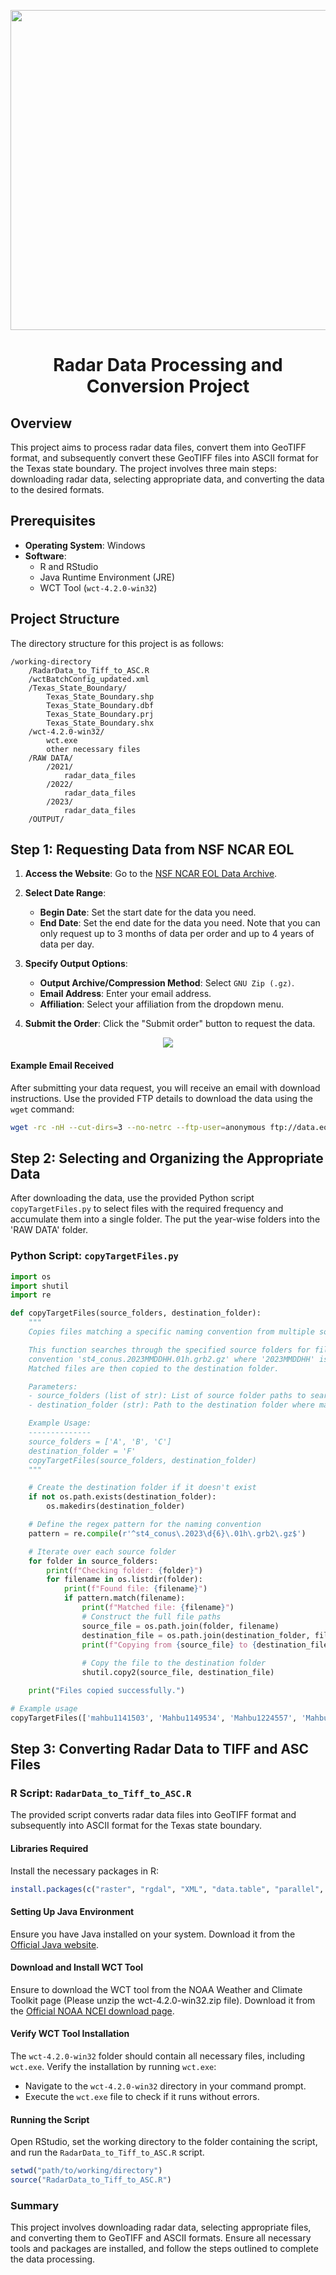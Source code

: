 <p align="center">
  <a>
    <img src="img/logo.webp" width="512" height="512">
  </a>
</p>
<h1 align="center">Radar Data Processing and Conversion Project</h1>

## Overview
This project aims to process radar data files, convert them into GeoTIFF format, and subsequently convert these GeoTIFF files into ASCII format for the Texas state boundary. The project involves three main steps: downloading radar data, selecting appropriate data, and converting the data to the desired formats.

## Prerequisites
- **Operating System**: Windows
- **Software**:
  - R and RStudio
  - Java Runtime Environment (JRE)
  - WCT Tool (`wct-4.2.0-win32`)

## Project Structure
The directory structure for this project is as follows:

```
/working-directory
    /RadarData_to_Tiff_to_ASC.R
    /wctBatchConfig_updated.xml
    /Texas_State_Boundary/
        Texas_State_Boundary.shp
        Texas_State_Boundary.dbf
        Texas_State_Boundary.prj
        Texas_State_Boundary.shx
    /wct-4.2.0-win32/
        wct.exe
        other necessary files
    /RAW DATA/
        /2021/
            radar_data_files
        /2022/
            radar_data_files
        /2023/
            radar_data_files
    /OUTPUT/
```

## Step 1: Requesting Data from NSF NCAR EOL

1. **Access the Website**:
   Go to the <a href="https://data.eol.ucar.edu/cgi-bin/codiac/fgr_form/id=21.093" target="_blank">NSF NCAR EOL Data Archive</a>.

2. **Select Date Range**:
   - **Begin Date**: Set the start date for the data you need.
   - **End Date**: Set the end date for the data you need. Note that you can only request up to 3 months of data per order and up to 4 years of data per day.

3. **Specify Output Options**:
   - **Output Archive/Compression Method**: Select `GNU Zip (.gz)`.
   - **Email Address**: Enter your email address.
   - **Affiliation**: Select your affiliation from the dropdown menu.

4. **Submit the Order**:
   Click the "Submit order" button to request the data.

<p align="center">
  <a>
    <img src="img/EOL.png">
  </a>
</p>

#### Example Email Received
After submitting your data request, you will receive an email with download instructions. Use the provided FTP details to download the data using the `wget` command:

```sh
wget -rc -nH --cut-dirs=3 --no-netrc --ftp-user=anonymous ftp://data.eol.ucar.edu/pub/download/data/your_directory/
```

## Step 2: Selecting and Organizing the Appropriate Data

After downloading the data, use the provided Python script `copyTargetFiles.py` to select files with the required frequency and accumulate them into a single folder. The put the year-wise folders into the 'RAW DATA' folder.

### Python Script: `copyTargetFiles.py`

```python
import os
import shutil
import re

def copyTargetFiles(source_folders, destination_folder):
    """
    Copies files matching a specific naming convention from multiple source folders to a destination folder.

    This function searches through the specified source folders for files that match the naming
    convention 'st4_conus.2023MMDDHH.01h.grb2.gz' where '2023MMDDHH' is any valid date and hour of 2023.
    Matched files are then copied to the destination folder.

    Parameters:
    - source_folders (list of str): List of source folder paths to search for files.
    - destination_folder (str): Path to the destination folder where matched files will be copied.

    Example Usage:
    --------------
    source_folders = ['A', 'B', 'C']
    destination_folder = 'F'
    copyTargetFiles(source_folders, destination_folder)
    """

    # Create the destination folder if it doesn't exist
    if not os.path.exists(destination_folder):
        os.makedirs(destination_folder)

    # Define the regex pattern for the naming convention
    pattern = re.compile(r'^st4_conus\.2023\d{6}\.01h\.grb2\.gz$')

    # Iterate over each source folder
    for folder in source_folders:
        print(f"Checking folder: {folder}")
        for filename in os.listdir(folder):
            print(f"Found file: {filename}")
            if pattern.match(filename):
                print(f"Matched file: {filename}")
                # Construct the full file paths
                source_file = os.path.join(folder, filename)
                destination_file = os.path.join(destination_folder, filename)
                print(f"Copying from {source_file} to {destination_file}")
                
                # Copy the file to the destination folder
                shutil.copy2(source_file, destination_file)

    print("Files copied successfully.")

# Example usage
copyTargetFiles(['mahbu1141503', 'Mahbu1149534', 'Mahbu1224557', 'Mahbu1267555'], '2023')
```

## Step 3: Converting Radar Data to TIFF and ASC Files

### R Script: `RadarData_to_Tiff_to_ASC.R`

The provided script converts radar data files into GeoTIFF format and subsequently into ASCII format for the Texas state boundary.

#### Libraries Required
Install the necessary packages in R:

```r
install.packages(c("raster", "rgdal", "XML", "data.table", "parallel", "doSNOW", "dplyr", "tools", "future", "furrr", "purrr"))
```

#### Setting Up Java Environment
Ensure you have Java installed on your system. Download it from the <a href="https://www.java.com/en/download/" target="_blank">Official Java website</a>.

#### Download and Install WCT Tool
Ensure to download the WCT tool from the NOAA Weather and Climate Toolkit page (Please unzip the wct-4.2.0-win32.zip file). Download it from the <a href="https://www.ncdc.noaa.gov/wct/install.php" target="_blank">Official NOAA NCEI download page</a>.

#### Verify WCT Tool Installation
The `wct-4.2.0-win32` folder should contain all necessary files, including `wct.exe`. Verify the installation by running `wct.exe`:

- Navigate to the `wct-4.2.0-win32` directory in your command prompt.
- Execute the `wct.exe` file to check if it runs without errors.

#### Running the Script
Open RStudio, set the working directory to the folder containing the script, and run the `RadarData_to_Tiff_to_ASC.R` script.

```r
setwd("path/to/working/directory")
source("RadarData_to_Tiff_to_ASC.R")
```

### Summary
This project involves downloading radar data, selecting appropriate files, and converting them to GeoTIFF and ASCII formats. Ensure all necessary tools and packages are installed, and follow the steps outlined to complete the data processing.